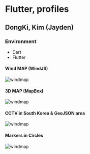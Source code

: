 
# Flutter, profiles

DongKi, Kim (Jayden)
---

### **Environment**  
+ Dart
+ Flutter

#### Wind MAP (WindJS)
![windmap](./docs/wind.png)

#### 3D MAP (MapBox)
![windmap](./docs/3d_map.png)

#### CCTV in South Korea & GeoJSON area
![windmap](./docs/cctv_map.png)

#### Markers in Circles
![windmap](./docs/center_circle.png)
